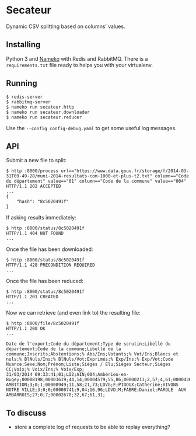 # Secateur

Dynamic CSV splitting based on columns’ values.


## Installing

Python 3 and [Nameko](http://nameko.readthedocs.io/) with Redis and RabbitMQ.
There is a `requirements.txt` file ready to helps you with your virtualenv.


## Running

```shell
$ redis-server
$ rabbitmq-server
$ nameko run secateur.http
$ nameko run secateur.downloader
$ nameko run secateur.reducer
```

Use the `--config config-debug.yaml` to get some useful log messages.


## API

Submit a new file to split:

```shell
$ http :8000/process url=="https://www.data.gouv.fr/storage/f/2014-03-31T09-49-28/muni-2014-resultats-com-1000-et-plus-t2.txt" column=="Code du département" value=="01" column=="Code de la commune" value=="004"
HTTP/1.1 202 ACCEPTED
...
{
    "hash": "8c5020491f"
}
```

If asking results immediately:

```shell
$ http :8000/status/8c5020491f
HTTP/1.1 404 NOT FOUND
...
```

Once the file has been downloaded:

```shell
$ http :8000/status/8c5020491f
HTTP/1.1 428 PRECONDITION REQUIRED
...
```

Once the file has been reduced:

```shell
$ http :8000/status/8c5020491f
HTTP/1.1 201 CREATED
...
```

Now we can retrieve (and even link to) the resulting file:

```shell
$ http :8000/file/8c5020491f
HTTP/1.1 200 OK
...

Date de l'export;Code du département;Type de scrutin;Libellé du département;Code de la commune;Libellé de la commune;Inscrits;Abstentions;% Abs/Ins;Votants;% Vot/Ins;Blancs et nuls;% BlNuls/Ins;% BlNuls/Vot;Exprimés;% Exp/Ins;% Exp/Vot;Code Nuance;Sexe;Nom;Prénom;Liste;Sièges / Elu;Sièges Secteur;Sièges CC;Voix;% Voix/Ins;% Voix/Exp;
31/03/2014 09:33:41;01;LI2;AIN;004;Ambérieu-en-Bugey;00008198;00003619;44,14;00004579;55,86;00000211;2,57;4,61;00004368;53,28;95,39;LDVG;F;EXPOSITO;Josiane;AMBERIEU AMBITION;3;0;1;00000949;11,58;21,73;LDVG;F;PIDOUX;Catherine;VIVONS NOTRE VILLE;3;0;0;00000741;9,04;16,96;LDVD;M;FABRE;Daniel;PAROLE  AUX AMBARROIS;27;0;7;00002678;32,67;61,31;
```


## To discuss

* store a complete log of requests to be able to replay everything?

